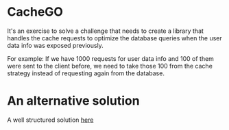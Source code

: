 # CacheGO

It's an exercise to solve a challenge that needs to create a library that handles the cache requests to optimize the database queries when the user data info was exposed previously.

For example: If we have 1000 requests for user data info and 100 of them were sent to the client before, we need to take those 100 from the cache strategy instead of requesting again from the database.

# An alternative solution

A well structured solution [here](https://github.com/chrobson/RedisCache)